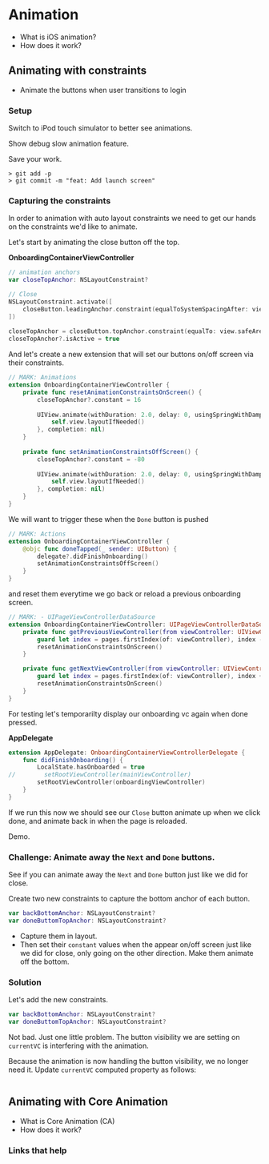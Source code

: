 # Animation

- What is iOS animation?
- How does it work?

## Animating with constraints

- Animate the buttons when user transitions to login

### Setup


Switch to iPod touch simulator to better see animations.

Show debug slow animation feature.

Save your work.

```
> git add -p
> git commit -m "feat: Add launch screen"
```

### Capturing the constraints

In order to animation with auto layout constraints we need to get our hands on the constraints we'd like to animate.

Let's start by animating the close button off the top.

**OnboardingContainerViewController**

```swift
// animation anchors
var closeTopAnchor: NSLayoutConstraint?

// Close
NSLayoutConstraint.activate([
    closeButton.leadingAnchor.constraint(equalToSystemSpacingAfter: view.leadingAnchor, multiplier: 2),
])
    
closeTopAnchor = closeButton.topAnchor.constraint(equalTo: view.safeAreaLayoutGuide.topAnchor, constant: 16)
closeTopAnchor?.isActive = true
```

And let's create a new extension that will set our buttons on/off screen via their constraints.

```swift
// MARK: Animations
extension OnboardingContainerViewController {
    private func resetAnimationConstraintsOnScreen() {
        closeTopAnchor?.constant = 16
        
        UIView.animate(withDuration: 2.0, delay: 0, usingSpringWithDamping: 1, initialSpringVelocity: 1, options: .curveEaseOut, animations: {
            self.view.layoutIfNeeded()
        }, completion: nil)
    }
    
    private func setAnimationConstraintsOffScreen() {
        closeTopAnchor?.constant = -80
        
        UIView.animate(withDuration: 2.0, delay: 0, usingSpringWithDamping: 1, initialSpringVelocity: 1, options: .curveEaseOut, animations: {
            self.view.layoutIfNeeded()
        }, completion: nil)
    }
}
```

We will want to trigger these when the `Done` button is pushed

```swift
// MARK: Actions
extension OnboardingContainerViewController {
    @objc func doneTapped(_ sender: UIButton) {
        delegate?.didFinishOnboarding()
        setAnimationConstraintsOffScreen()
    }
}
```

 and reset them everytime we go back or reload a previous onboarding screen.

```swift
// MARK: - UIPageViewControllerDataSource
extension OnboardingContainerViewController: UIPageViewControllerDataSource {
    private func getPreviousViewController(from viewController: UIViewController) -> UIViewController? {
        guard let index = pages.firstIndex(of: viewController), index - 1 >= 0 else { return nil }
        resetAnimationConstraintsOnScreen()
    }

    private func getNextViewController(from viewController: UIViewController) -> UIViewController? {
        guard let index = pages.firstIndex(of: viewController), index + 1 < pages.count else { return nil }
        resetAnimationConstraintsOnScreen()
    }
}
```

For testing let's temporarilty display our onboarding vc again when done pressed.

**AppDelegate**

```swift
extension AppDelegate: OnboardingContainerViewControllerDelegate {
    func didFinishOnboarding() {
        LocalState.hasOnboarded = true
//        setRootViewController(mainViewController)
        setRootViewController(onboardingViewController)
    }
}
```

If we run this now we should see our `Close` button animate up when we click done, and animate back in when the page is reloaded.

Demo.

### Challenge: Animate away the `Next` and `Done` buttons.

See if you can animate away the `Next` and `Done` button just like we did for close.

Create two new constraints to capture the bottom anchor of each button.

```swift
var backBottomAnchor: NSLayoutConstraint?
var doneButtomTopAnchor: NSLayoutConstraint?
```

- Capture them in layout.
- Then set their `constant` values when the appear on/off screen just like we did for close, only going on the other direction. Make them animate off the bottom.

### Solution

Let's add the new constraints.

```swift
var backBottomAnchor: NSLayoutConstraint?
var doneButtomTopAnchor: NSLayoutConstraint?
```


Not bad. Just one little problem. The button visibility we are setting on `currentVC` is interfering with the animation.

Because the animation is now handling the button visibility, we no longer need it. Update `currentVC` computed property as follows:

```swift

```

## Animating with Core Animation

- What is Core Animation (CA)
- How does it work?

### Links that help

